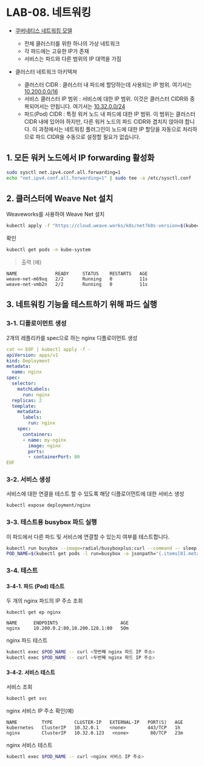 # LAB-08. 네트워킹

- [쿠버네티스 네트워킹 모델](https://kubernetes.io/docs/concepts/cluster-administration/networking/)
  - 전체 클러스터를 위한 하나의 가상 네트워크
  - 각 파드에는 고유한 IP가 존재
  - 서비스는 파드와 다른 범위의 IP 대역을 가짐

- 클러스터 네트워크 아키텍쳐
  - 클러스터 CIDR : 클러스터 내 파드에 할당하는데 사용되는 IP 범위. 여기서는 [10.200.0.0/16](lab-05.md#2-3-쿠버네티스-controller-manager-구성하기)
  - 서비스 클러스터 IP 범위 : 서비스에 대한 IP 범위. 이것은 클러스터 CIDR와 중복되어서는 안됩니다. 여기서는 [10.32.0.0/24](lab-05.md#2-3-쿠버네티스-controller-manager-구성하기)
  - 파드(Pod) CIDR : 특정 워커 노드 내 파드에 대한 IP 범위. 이 범위는 클러스터 CIDR 내에 있어야 하지만, 다른 워커 노드의 파드 CIDR와 겹치지 않아야 합니다. 이 과정에서는 네트워킹 플러그인이 노드에 대한 IP 할당을 자동으로 처리하므로 파드 CIDR을 수동으로 설정할 필요가 없습니다.

## 1. 모든 워커 노드에서 IP forwarding 활성화

```sh
sudo sysctl net.ipv4.conf.all.forwarding=1
echo "net.ipv4.conf.all.forwarding=1" | sudo tee -a /etc/sysctl.conf
```

## 2. 클러스터에 Weave Net 설치

Weaveworks를 사용하여 Weave Net 설치
```sh
kubectl apply -f "https://cloud.weave.works/k8s/net?k8s-version=$(kubectl version | base64 | tr -d '\n')&env.IPALLOC_RANGE=10.200.0.0/16"
```

확인
```sh
kubectl get pods -n kube-system
```

> 출력 (예)

```
NAME              READY     STATUS    RESTARTS   AGE
weave-net-m69xq   2/2       Running   0          11s
weave-net-vmb2n   2/2       Running   0          11s
```

## 3. 네트워킹 기능을 테스트하기 위해 파드 실행

### 3-1. 디플로이먼트 생성

2개의 레플리카를 spec으로 하는 nginx 디플로이먼트 생성

```yaml
cat << EOF | kubectl apply -f -
apiVersion: apps/v1
kind: Deployment
metadata:
  name: nginx
spec:
  selector:
    matchLabels:
      run: nginx
  replicas: 2
  template:
    metadata:
      labels:
        run: nginx
    spec:
      containers:
      - name: my-nginx
        image: nginx
        ports:
        - containerPort: 80
EOF
```

### 3-2. 서비스 생성

서비스에 대한 연결을 테스트 할 수 있도록 해당 디플로이먼트에 대한 서비스 생성

```sh
kubectl expose deployment/nginx
```

### 3-3. 테스트용 busybox 파드 실행

이 파드에서 다른 파드 및 서비스에 연결할 수 있는지 여부를 테스트합니다.

```sh
kubectl run busybox --image=radial/busyboxplus:curl --command -- sleep 3600
POD_NAME=$(kubectl get pods -l run=busybox -o jsonpath="{.items[0].metadata.name}")
```

### 3-4. 테스트

#### 3-4-1. 파드 (Pod) 테스트

두 개의 nginx 파드의 IP 주소 조회

```
kubectl get ep nginx
```

```
NAME      ENDPOINTS                       AGE
nginx     10.200.0.2:80,10.200.128.1:80   50m
```

nginx 파드 테스트

```sh
kubectl exec $POD_NAME -- curl <첫번째 nginx 파드 IP 주소>
kubectl exec $POD_NAME -- curl <두번째 nginx 파드 IP 주소>
```

#### 3-4-2. 서비스 테스트

서비스 조회
```sh
kubectl get svc
```

nginx 서비스 IP 주소 확인(예)
```
NAME         TYPE        CLUSTER-IP   EXTERNAL-IP   PORT(S)   AGE
kubernetes   ClusterIP   10.32.0.1    <none>        443/TCP   1h
nginx        ClusterIP   10.32.0.123   <none>        80/TCP   23m
```

nginx 서비스 테스트
```sh
kubectl exec $POD_NAME -- curl <nginx 서비스 IP 주소>
```
